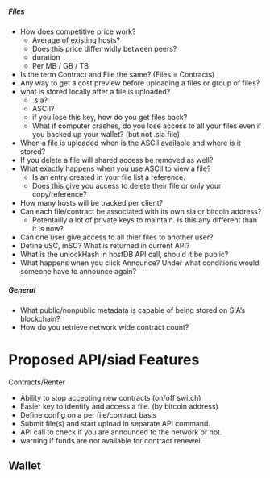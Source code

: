 ##### Files

- How does competitive price work?
  - Average of existing hosts?
  - Does this price differ widly between peers?
  - duration
  - Per MB / GB / TB
- Is the term Contract and File the same? (Files = Contracts)
- Any way to get a cost preview before uploading a files or group of files?
- what is stored locally after a file is uploaded?
  - .sia?
  - ASCII?
  - if you lose this key, how do you get files back?
  - What if computer crashes, do you lose access to all your files even if you backed up your wallet? (but not .sia file)
- When a file is uploaded when is the ASCII available and where is it stored?
- If you delete a file will shared access be removed as well?
- What exactly happens when you use ASCII to view a file?
   - Is an entry created in your file list a reference.
   - Does this give you access to delete their file or only your copy/reference?
- How many hosts will be tracked per client?
- Can each file/contract be associated with its own sia or bitcoin address? 
  - Potentailly a lot of private keys to maintain. Is this any different than it is now?
- Can one user give access to all thier files to another user?
- Define uSC, mSC? What is returned in current API?
- What is the unlockHash in hostDB API call, should it be public?
- What happens when you click Announce? Under what conditions would someone have to announce again?


##### General

- What public/nonpublic metadata is capable of being stored on SIA’s blockchain?
- How do you retrieve network wide contract count?

Proposed API/siad Features
=====

Contracts/Renter
- Ability to stop accepting new contracts (on/off switch)
- Easier key to identify and access a file. (by bitcoin address)
- Define config on a per file/contract basis
- Submit file(s) and start upload in separate API command.
- API call to check if you are announced to the network or not.
- warning if funds are not available for contract renewel.

Wallet
- 
